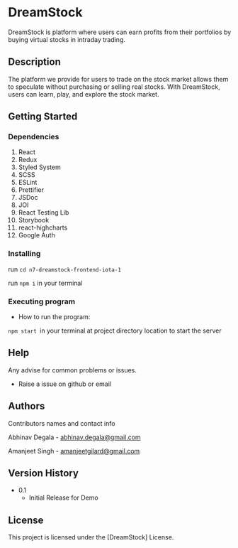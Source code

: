 # DreamStock

DreamStock is platform where users can earn profits from their portfolios by buying virtual stocks in intraday trading.

## Description

The platform we provide for users to trade on the stock market allows them to speculate without purchasing or selling real stocks. With DreamStock, users can learn, play, and explore the stock market. 

## Getting Started

### Dependencies

1. React
2. Redux
3. Styled System
4. SCSS
5. ESLint
6. Prettifier
7. JSDoc
8. JOI
9. React Testing Lib
10. Storybook
11. react-highcharts
12. Google Auth

### Installing


run ```cd n7-dreamstock-frontend-iota-1```

run ```npm i``` in your terminal

### Executing program

* How to run the program:

```npm start ```in your terminal at project directory location to start the server

## Help

Any advise for common problems or issues.

* Raise a issue on github or email

## Authors

Contributors names and contact info

Abhinav Degala - abhinav.degala@gmail.com

Amanjeet Singh - amanjeetgilard@gmail.com
## Version History

* 0.1
    * Initial Release for Demo

## License

This project is licensed under the [DreamStock] License.